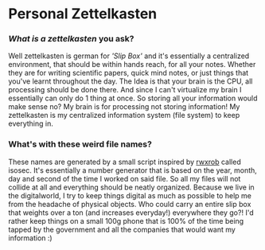 # Personal Zettelkasten 

### *What is a zettelkasten* you ask?

Well zettelkasten is german for *'Slip Box'* and it's essentially a centralized environment, that should be within hands reach, for all your notes. Whether
they are for writing scientific papers, quick mind notes, or just things that you've learnt throughout the day. The Idea is that your brain is the CPU, all
processing should be done there. And since I can't virtualize my brain I essentially can only do 1 thing at once. So storing all your information would make sense
no? My brain is for processing not storing information! My zettelkasten is my centralized information system (file system) to keep everything in.

### What's with these weird file names?

These names are generated by a small script inspired by [rwxrob](https://github.com/rwxrob) called isosec. It's essentially a number generator that is based on the year,  month, day and second of the time I worked on said file. So all my files will not collide at all and everything should be neatly organized. Because we live in the digitalworld, I try to keep things digital as much as possible to help me from the headache of physical objects. Who could carry an entire slip box that weights over a ton (and increases everyday!) everywhere they go?! I'd rather keep things on a small 100g phone that is 100% of the time being tapped by the government and all the companies that would want my information :)
